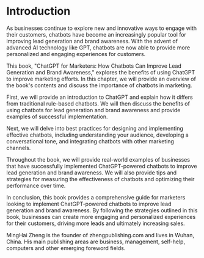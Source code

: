 # Introduction

As businesses continue to explore new and innovative ways to engage with their customers, chatbots have become an increasingly popular tool for improving lead generation and brand awareness. With the advent of advanced AI technology like GPT, chatbots are now able to provide more personalized and engaging experiences for customers.

This book, "ChatGPT for Marketers: How Chatbots Can Improve Lead Generation and Brand Awareness," explores the benefits of using ChatGPT to improve marketing efforts. In this chapter, we will provide an overview of the book's contents and discuss the importance of chatbots in marketing.

First, we will provide an introduction to ChatGPT and explain how it differs from traditional rule-based chatbots. We will then discuss the benefits of using chatbots for lead generation and brand awareness and provide examples of successful implementation.

Next, we will delve into best practices for designing and implementing effective chatbots, including understanding your audience, developing a conversational tone, and integrating chatbots with other marketing channels.

Throughout the book, we will provide real-world examples of businesses that have successfully implemented ChatGPT-powered chatbots to improve lead generation and brand awareness. We will also provide tips and strategies for measuring the effectiveness of chatbots and optimizing their performance over time.

In conclusion, this book provides a comprehensive guide for marketers looking to implement ChatGPT-powered chatbots to improve lead generation and brand awareness. By following the strategies outlined in this book, businesses can create more engaging and personalized experiences for their customers, driving more leads and ultimately increasing sales.

MingHai Zheng is the founder of zhengpublishing.com and lives in Wuhan, China. His main publishing areas are business, management, self-help, computers and other emerging foreword fields.
